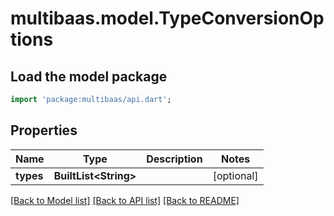 # multibaas.model.TypeConversionOptions

## Load the model package
```dart
import 'package:multibaas/api.dart';
```

## Properties
Name | Type | Description | Notes
------------ | ------------- | ------------- | -------------
**types** | **BuiltList&lt;String&gt;** |  | [optional] 

[[Back to Model list]](../README.md#documentation-for-models) [[Back to API list]](../README.md#documentation-for-api-endpoints) [[Back to README]](../README.md)


